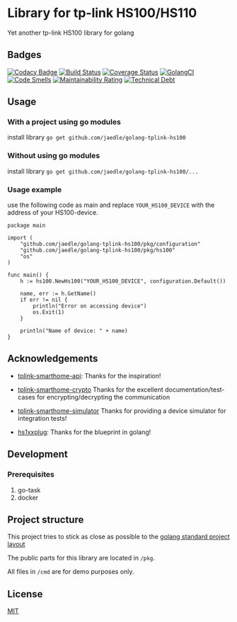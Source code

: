 # Library for tp-link HS100/HS110

Yet another tp-link HS100 library for golang

## Badges

[![Codacy Badge](https://api.codacy.com/project/badge/Grade/bce147bd9ade43cbae3b62157cc75aac)](https://app.codacy.com/app/jaedle/golang-tplink-hs100?utm_source=github.com&utm_medium=referral&utm_content=jaedle/golang-tplink-hs100&utm_campaign=Badge_Grade_Dashboard)
[![Build Status](https://travis-ci.com/jaedle/golang-tplink-hs100.svg?branch=master)](https://travis-ci.com/jaedle/golang-tplink-hs100)
[![Coverage Status](https://coveralls.io/repos/github/jaedle/golang-tplink-hs100/badge.svg?branch=master)](https://coveralls.io/github/jaedle/golang-tplink-hs100?branch=master)
[![GolangCI](https://golangci.com/badges/github.com/jaedle/golang-tplink-hs100.svg)](https://golangci.com)
[![Code Smells](https://sonarcloud.io/api/project_badges/measure?project=golang-tplink-hs100&metric=code_smells)](https://sonarcloud.io/dashboard?id=golang-tplink-hs100)
[![Maintainability Rating](https://sonarcloud.io/api/project_badges/measure?project=golang-tplink-hs100&metric=sqale_rating)](https://sonarcloud.io/dashboard?id=golang-tplink-hs100)
[![Technical Debt](https://sonarcloud.io/api/project_badges/measure?project=golang-tplink-hs100&metric=sqale_index)](https://sonarcloud.io/dashboard?id=golang-tplink-hs100)

## Usage

### With a project using go modules

install library `go get github.com/jaedle/golang-tplink-hs100`

### Without using go modules

install library `go get github.com/jaedle/golang-tplink-hs100/...`

### Usage example

use the following code as main and replace `YOUR_HS100_DEVICE` with the 
address of your HS100-device.

```golang
package main

import (
	"github.com/jaedle/golang-tplink-hs100/pkg/configuration"
	"github.com/jaedle/golang-tplink-hs100/pkg/hs100"
	"os"
)

func main() {
	h := hs100.NewHs100("YOUR_HS100_DEVICE", configuration.Default())

	name, err := h.GetName()
	if err != nil {
		println("Error on accessing device")
		os.Exit(1)
	}

	println("Name of device: " + name)
}
```

## Acknowledgements

-   [tplink-smarthome-api](https://github.com/plasticrake/tplink-smarthome-api): 
    Thanks for the inspiration!

-   [tplink-smarthome-crypto](https://github.com/plasticrake/tplink-smarthome-crypto) 
    Thanks for the excellent documentation/test-cases for encrypting/decrypting 
    the communication

-   [tplink-smarthome-simulator](https://github.com/plasticrake/tplink-smarthome-simulator) 
    Thanks for providing a device simulator for integration tests!

-   [hs1xxplug](https://github.com/sausheong/hs1xxplug): 
    Thanks for the blueprint in golang!

## Development

### Prerequisites

1.  go-task 
1.  docker

## Project structure

This project tries to stick as close as possible to the [golang standard project layout](https://github.com/golang-standards/project-layout)

The public parts for this library are located in `/pkg`.

All files in `/cmd` are for demo purposes only.

## License

[MIT](https://github.com/jaedle/golang-tplink-hs100/blob/master/LICENSE)
